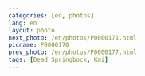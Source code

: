 ```yaml
---
categories: [en, photos]
lang: en
layout: photo
next_photo: /en/photos/P0000171.html
picname: P0000170
prev_photo: /en/photos/P0000177.html
tags: [Dead Springbock, Kai]
---
```

